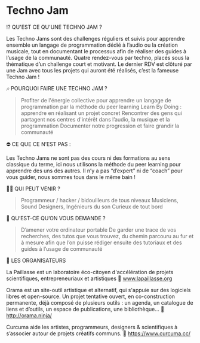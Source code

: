 # Techno Jam

⁉ QU'EST CE QU'UNE TECHNO JAM ?

Les Techno Jams sont des challenges réguliers et suivis pour apprendre ensemble un langage de programmation dédié à l’audio ou la création musicale, tout en documentant le processus afin de réaliser des guides à l’usage de la communauté. Quatre rendez-vous par techno, placés sous la thématique d’un challenge court et motivant. Le dernier RDV est clôturé par une Jam avec tous les projets qui auront été réalisés, c’est la fameuse Techno Jam !

🎶 POURQUOI FAIRE UNE TECHNO JAM ?

> Profiter de l'énergie collective pour apprendre un langage de programmation par la méthode du peer learning
> Learn By Doing : apprendre en réalisant un projet concret
> Rencontrer des gens qui partagent nos centres d'intérêt dans l’audio, la musique et la programmation
> Documenter notre progression et faire grandir la communauté


⛔ CE QUE CE N’EST PAS :

Les Techno Jams ne sont pas des cours ni des formations au sens classique du terme, ici nous utilisons la méthode du peer learning pour apprendre des uns des autres. Il n’y a pas “d’expert” ni de “coach” pour vous guider, nous sommes tous dans le même bain !

👩‍🎓 QUI PEUT VENIR ?

> Programmeur / hacker / bidouilleurs de tous niveaux
> Musiciens, Sound Designers, Ingénieurs du son
> Curieux de tout bord

🚀 QU’EST-CE QU’ON VOUS DEMANDE ?

> D’amener votre ordinateur portable
> De garder une trace de vos recherches, des tutos que vous trouvez, du chemin parcouru au fur et à mesure afin que l’on puisse rédiger ensuite des tutoriaux et des guides à l’usage de communauté

🍺 LES ORGANISATEURS 

La Paillasse est un laboratoire éco-citoyen d'accélération de projets scientifiques, entrepreneuriaux et artistiques
🔗 www.lapaillasse.org

Orama est un site-outil artistique et alternatif, qui s'appuie sur des logiciels libres et open-source. Un projet tentative ouvert, en co-construction permanente, déjà composé de plusieurs outils : un agenda, un catalogue de liens et d’outils, un espace de publications, une bibliothèque...
🔗 http://orama.ninja/

Curcuma aide les artistes, programmeurs, designers & scientifiques à s’associer autour de projets créatifs communs.
🔗 https://www.curcuma.cc/

